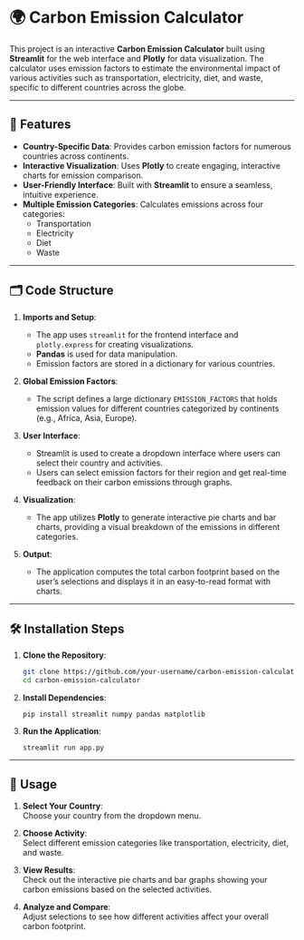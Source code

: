 # 🌍 Carbon Emission Calculator

This project is an interactive **Carbon Emission Calculator** built using **Streamlit** for the web interface and **Plotly** for data visualization. The calculator uses emission factors to estimate the environmental impact of various activities such as transportation, electricity, diet, and waste, specific to different countries across the globe.

---

## 🚀 Features

- **Country-Specific Data**: Provides carbon emission factors for numerous countries across continents.
- **Interactive Visualization**: Uses **Plotly** to create engaging, interactive charts for emission comparison.
- **User-Friendly Interface**: Built with **Streamlit** to ensure a seamless, intuitive experience.
- **Multiple Emission Categories**: Calculates emissions across four categories:
  - Transportation
  - Electricity
  - Diet
  - Waste

---

## 🗂️ Code Structure

1. **Imports and Setup**:
   - The app uses `streamlit` for the frontend interface and `plotly.express` for creating visualizations.
   - **Pandas** is used for data manipulation.
   - Emission factors are stored in a dictionary for various countries.

2. **Global Emission Factors**:
   - The script defines a large dictionary `EMISSION_FACTORS` that holds emission values for different countries categorized by continents (e.g., Africa, Asia, Europe).

3. **User Interface**:
   - Streamlit is used to create a dropdown interface where users can select their country and activities.
   - Users can select emission factors for their region and get real-time feedback on their carbon emissions through graphs.

4. **Visualization**:
   - The app utilizes **Plotly** to generate interactive pie charts and bar charts, providing a visual breakdown of the emissions in different categories.

5. **Output**:
   - The application computes the total carbon footprint based on the user’s selections and displays it in an easy-to-read format with charts.
  
---

## 🛠️ Installation Steps

1. **Clone the Repository**:
   ```bash
   git clone https://github.com/your-username/carbon-emission-calculator.git
   cd carbon-emission-calculator
   ```
2. **Install Dependencies**:
   ```
   pip install streamlit numpy pandas matplotlib
   ```
3. **Run the Application**:
   ```
   streamlit run app.py
   ```

---
## 🎨 Usage

1. **Select Your Country**:  
   Choose your country from the dropdown menu.

2. **Choose Activity**:  
   Select different emission categories like transportation, electricity, diet, and waste.

3. **View Results**:  
   Check out the interactive pie charts and bar graphs showing your carbon emissions based on the selected activities.

4. **Analyze and Compare**:  
   Adjust selections to see how different activities affect your overall carbon footprint.
